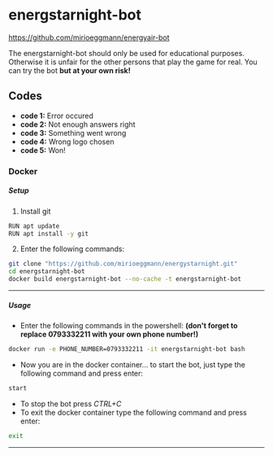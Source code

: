 # energstarnight-bot

https://github.com/mirioeggmann/energyair-bot


The energstarnight-bot should only be used for educational purposes. Otherwise it is unfair for the other persons that play the game for real. You can try the bot **but at your own risk!**

## Codes
- **code 1:** Error occured
- **code 2:** Not enough answers right
- **code 3:** Something went wrong
- **code 4:** Wrong logo chosen
- **code 5:** Won!

### Docker
##### Setup
1. Install git
```bash
RUN apt update
RUN apt install -y git
```
2. Enter the following commands:
```bash
git clone "https://github.com/mirioeggmann/energystarnight.git"
cd energstarnight-bot
docker build energstarnight-bot --no-cache -t energstarnight-bot
```
---

##### Usage
- Enter the following commands in the powershell: **(don't forget to replace 0793332211 with your own phone number!)**
```bash
docker run -e PHONE_NUMBER=0793332211 -it energstarnight-bot bash
```
- Now you are in the docker container... to start the bot, just type the following command and press enter:
```bash
start
```
- To stop the bot press *CTRL+C*
- To exit the docker container type the following command and press enter:
```bash
exit
```
---
